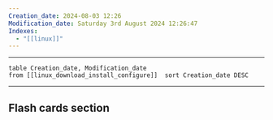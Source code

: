 ```yaml
---
Creation_date: 2024-08-03 12:26
Modification_date: Saturday 3rd August 2024 12:26:47
Indexes:
  - "[[linux]]"
---
```


----



```dataview
table Creation_date, Modification_date
from [[linux_download_install_configure]]  sort Creation_date DESC
```























---
## Flash cards section
